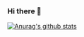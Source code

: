 ### Hi there 👋

[![Anurag's github stats](https://github-readme-stats.vercel.app/api?username=yyt520)](https://github.com/anuraghazra/github-readme-stats)



<!--
**yyt520/yyt520** is a ✨ _special_ ✨ repository because its `README.md` (this file) appears on your GitHub profile.

Here are some ideas to get you started:

- 🔭 I’m currently working on ...
- 🌱 I’m currently learning ...
- 👯 I’m looking to collaborate on ...
- 🤔 I’m looking for help with ...
- 💬 Ask me about ...
- 📫 How to reach me: ...
- 😄 Pronouns: ...
- ⚡ Fun fact: ...
-->
